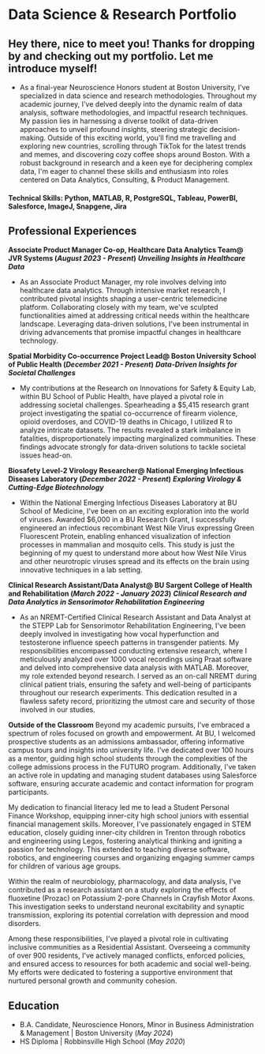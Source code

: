 # Data Science & Research Portfolio

## Hey there, nice to meet you! Thanks for dropping by and checking out my portfolio. Let me introduce myself!  
- As a final-year Neuroscience Honors student at Boston University, I've specialized in data science and research methodologies. Throughout my academic journey, I've delved deeply into the dynamic realm of data analysis, software methodologies, and impactful research techniques. My passion lies in harnessing a diverse toolkit of data-driven approaches to unveil profound insights, steering strategic decision-making. Outside of this exciting world, you'll find me travelling and exploring new countries, scrolling through TikTok for the latest trends and memes, and discovering cozy coffee shops around Boston. With a robust background in research and a keen eye for deciphering complex data, I'm eager to channel these skills and enthusiasm into roles centered on Data Analytics, Consulting, & Product Management.

#### Technical Skills: Python, MATLAB, R, PostgreSQL, Tableau, PowerBI, Salesforce, ImageJ, Snapgene, Jira

## Professional Experiences 
**Associate Product Manager Co-op, Healthcare Data Analytics Team@ JVR Systems (_August 2023 - Present_)**
***Unveiling Insights in Healthcare Data***
- As an Associate Product Manager, my role involves delving into healthcare data analytics. Through intensive market research, I contributed pivotal insights shaping a user-centric telemedicine platform. Collaborating closely with my team, we've sculpted functionalities aimed at addressing critical needs within the healthcare landscape. Leveraging data-driven solutions, I've been instrumental in driving advancements that promise impactful changes in healthcare technology.

**Spatial Morbidity Co-occurrence Project Lead@ Boston University School of Public Health (_December 2021 - Present_)**
***Data-Driven Insights for Societal Challenges***
- My contributions at the Research on Innovations for Safety & Equity Lab, within BU School of Public Health, have played a pivotal role in addressing societal challenges. Spearheading a $5,415 research grant project investigating the spatial co-occurrence of firearm violence, opioid overdoses, and COVID-19 deaths in Chicago, I utilized R to analyze intricate datasets. The results revealed a stark imbalance in fatalities, disproportionately impacting marginalized communities. These findings advocate strongly for data-driven solutions to tackle societal issues head-on.

**Biosafety Level-2 Virology Researcher@ National Emerging Infectious Diseases Laboratory (_December 2022 - Present_)**
***Exploring Virology & Cutting-Edge Biotechnology***
- Within the National Emerging Infectious Diseases Laboratory at BU School of Medicine, I've been on an exciting exploration into the world of viruses. Awarded $6,000 in a BU Research Grant, I successfully engineered an infectious recombinant West Nile Virus expressing Green Fluorescent Protein, enabling enhanced visualization of infection processes in mammalian and mosquito cells. This study is just the beginning of my quest to understand more about how West Nile Virus and other neurotropic viruses spread and its effects on the brain using innovative techniques in a lab setting.

**Clinical Research Assistant/Data Analyst@ BU Sargent College of Health and Rehabilitation (_March 2022 - January 2023_)**
***Clinical Research and Data Analytics in Sensorimotor Rehabilitation Engineering***
- As an NREMT-Certified Clinical Research Assistant and Data Analyst at the STEPP Lab for Sensorimotor Rehabilitation Engineering, I've been deeply involved in investigating how vocal hyperfunction and testosterone influence speech patterns in transgender patients. My responsibilities encompassed conducting extensive research, where I meticulously analyzed over 1000 vocal recordings using Praat software and delved into comprehensive data analysis with MATLAB. Moreover, my role extended beyond research. I served as an on-call NREMT during clinical patient trials, ensuring the safety and well-being of participants throughout our research experiments. This dedication resulted in a flawless safety record, prioritizing the utmost care and security of those involved in our studies.

**Outside of the Classroom**
Beyond my academic pursuits, I've embraced a spectrum of roles focused on growth and empowerment. At BU, I welcomed prospective students as an admissions ambassador, offering informative campus tours and insights into university life. I've dedicated over 100 hours as a mentor, guiding high school students through the complexities of the college admissions process in the FUTURO program. Additionally, I've taken an active role in updating and managing student databases using Salesforce software, ensuring accurate academic and contact information for program participants.

My dedication to financial literacy led me to lead a Student Personal Finance Workshop, equipping inner-city high school juniors with essential financial management skills. Moreover, I've passionately engaged in STEM education, closely guiding inner-city children in Trenton through robotics and engineering using Legos, fostering analytical thinking and igniting a passion for technology. This extended to teaching diverse software, robotics, and engineering courses and organizing engaging summer camps for children of various age groups.

Within the realm of neurobiology, pharmacology, and data analysis, I've contributed as a research assistant on a study exploring the effects of fluoxetine (Prozac) on Potassium 2-pore Channels in Crayfish Motor Axons. This investigation seeks to understand neuronal excitability and synaptic transmission, exploring its potential correlation with depression and mood disorders.

Among these responsibilities, I've played a pivotal role in cultivating inclusive communities as a Residential Assistant. Overseeing a community of over 900 residents, I've actively managed conflicts, enforced policies, and ensured access to resources for both academic and social well-being. My efforts were dedicated to fostering a supportive environment that nurtured personal growth and community cohesion.

## Education 
- B.A. Candidate, Neuroscience Honors, Minor in Business Administration & Management | Boston University (_May 2024_)
- HS Diploma | Robbinsville High School (_May 2020_)
  
